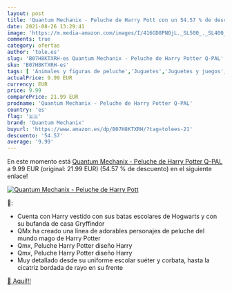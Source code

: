 ```yaml
---
layout: post
title: 'Quantum Mechanix - Peluche de Harry Pott con un 54.57 % de descuento'
date: 2021-08-26 13:29:41
image: 'https://m.media-amazon.com/images/I/416GD8PNOjL._SL500_._SL400_.jpg'
comments: true
category: ofertas
author: 'tole.es'
slug: 'B07H8KTXRH-es Quantum Mechanix - Peluche de Harry Potter Q-PAL'
sku: 'B07H8KTXRH-es'
tags: [ 'Animales y figuras de peluche','Juguetes','Juguetes y juegos','Peluches','peluche','quantum mechanix', ]
actualPrice: 9.99 EUR
currency: EUR
price: 9.99
comparePrice: 21.99 EUR
prodname: 'Quantum Mechanix - Peluche de Harry Potter Q-PAL'
country: 'es'
flag: '🇪🇸'
brand: 'Quantum Mechanix'
buyurl: 'https://www.amazon.es/dp/B07H8KTXRH/?tag=tolees-21'
descuento: '54.57'
average: '9.99'
---
```


En este momento está [Quantum Mechanix - Peluche de Harry Potter Q-PAL](https://www.amazon.es/dp/B07H8KTXRH/?tag=tolees-21) a 9.99 EUR (original: 21.99 EUR) (54.57 %  de descuento) en el siguiente enlace!

[![Quantum Mechanix - Peluche de Harry Pott](https://m.media-amazon.com/images/I/416GD8PNOjL._SL500_._SL400_.jpg)](https://www.amazon.es/dp/B07H8KTXRH/?tag=tolees-21)

🔎:

- Cuenta con Harry vestido con sus batas escolares de Hogwarts y con su bufanda de casa Gryffindor
- QMx ha creado una línea de adorables personajes de peluche del mundo mago de Harry Potter
- Qmx, Peluche Harry Potter diseño Harry
- Qmx, Peluche Harry Potter diseño Harry
- Muy detallado desde su uniforme escolar suéter y corbata, hasta la cicatriz bordada de rayo en su frente

[🛒 Aquí!!!](https://www.amazon.es/dp/B07H8KTXRH/?tag=tolees-21)
